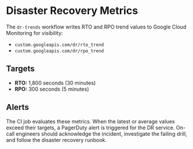 # Disaster Recovery Metrics

The `dr-trends` workflow writes RTO and RPO trend values to Google Cloud Monitoring for visibility:

- `custom.googleapis.com/dr/rto_trend`
- `custom.googleapis.com/dr/rpo_trend`

## Targets
- **RTO:** 1,800 seconds (30 minutes)
- **RPO:** 300 seconds (5 minutes)

## Alerts
The CI job evaluates these metrics. When the latest or average values exceed their targets, a PagerDuty alert is triggered for the DR service. On-call engineers should acknowledge the incident, investigate the failing drill, and follow the disaster recovery runbook.

